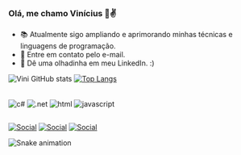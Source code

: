 ### Olá, me chamo Vinícius 🤠✌️

- 📚 Atualmente sigo ampliando e aprimorando minhas técnicas e linguagens de programação. 
- 📧 Entre em contato pelo e-mail. 
- 👀 Dê uma olhadinha em meu LinkedIn. :)

![Vini GitHub stats](https://github-readme-stats.vercel.app/api?username=oddaiki&show_icons=true&theme=algolia)
[![Top Langs](https://github-readme-stats.vercel.app/api/top-langs/?username=oddaiki&layout=compact&theme=algolia)](https://github.com/oddaiki/github-readme-stats)

<div style="display: inline_block"><br/>
<img align="center" alt="c#" src="https://img.shields.io/badge/C%23-239120?style=for-the-badge&logo=c-sharp&logoColor=white"/>
<img align="center" alt=".net" src="https://img.shields.io/badge/.NET-5C2D91?style=for-the-badge&logo=.net&logoColor=white"/> 
<img align="center" alt="html" src="https://img.shields.io/badge/HTML-239120?style=for-the-badge&logo=html5&logoColor=white"/> 
<img align="center" alt="javascript" src="https://img.shields.io/badge/JavaScript-F7DF1E?style=for-the-badge&logo=javascript&logoColor=black"/> 
<div/>

##

[![Social](https://img.shields.io/badge/LinkedIn-0077B5?style=for-the-badge&logo=linkedin&logoColor=white)](https://www.linkedin.com/in/vin%C3%ADcius-jos%C3%A9-ferreira-b14658235)
[![Social](https://img.shields.io/badge/Gmail-D14836?style=for-the-badge&logo=gmail&logoColor=white)](mailto:viniciusj.ferreira12@gmail.com)
[![Social](https://img.shields.io/badge/Instagram-E4405F?style=for-the-badge&logo=instagram&logoColor=white)](https://www.instagram.com/vinizius_ferreira)

![Snake animation](https://github.com/oddaiki/oddaiki/blob/output/github-contribution-grid-snake.svg)
